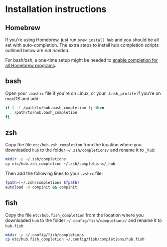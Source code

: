 # Installation instructions

## Homebrew

If you're using Homebrew, just run `brew install hub` and you should be all set
with auto-completion. The extra steps to install hub completion scripts outlined
below are *not needed*.

For bash/zsh, a one-time setup might be needed to [enable completion for all
Homebrew programs](https://docs.brew.sh/Shell-Completion).

## bash

Open your `.bashrc` file if you're on Linux, or your `.bash_profile` if you're on macOS and add:

```sh
if [ -f /path/to/hub.bash_completion ]; then
  . /path/to/hub.bash_completion
fi
```

## zsh

Copy the file `etc/hub.zsh_completion` from the location where you downloaded
`hub` to the folder `~/.zsh/completions/` and rename it to `_hub`:

```sh
mkdir -p ~/.zsh/completions
cp etc/hub.zsh_completion ~/.zsh/completions/_hub
```

Then add the following lines to your `.zshrc` file:

```sh
fpath=(~/.zsh/completions $fpath) 
autoload -U compinit && compinit
```

## fish

Copy the file `etc/hub.fish_completion` from the location where you downloaded
`hub` to the folder `~/.config/fish/completions/` and rename it to `hub.fish`:

```sh
mkdir -p ~/.config/fish/completions
cp etc/hub.fish_completion ~/.config/fish/completions/hub.fish
```
